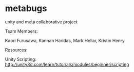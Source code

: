 # metabugs
unity and meta collaborative project


Team Members:

Kaori Furusawa, Kannan Haridas, Mark Hellar, Kristin Henry 


Resources:

Unity Scripting: http://unity3d.com/learn/tutorials/modules/beginner/scripting




